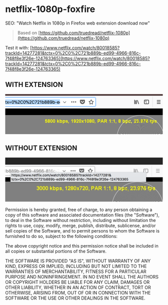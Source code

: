 # netflix-1080p-foxfire

SEO: "Watch Netflix in 1080p in Firefox web extension download now"

> Based on [https://github.com/truedread/netflix-1080p](https://github.com/truedread/netflix-1080p)

Test it with: [https://www.netflix.com/watch/80018585?trackId=14277281&tctx=0%2C0%2C721b889b-ed99-4966-816c-7f48f8e3f26e-124763365](https://www.netflix.com/watch/80018585?trackId=14277281&tctx=0%2C0%2C721b889b-ed99-4966-816c-7f48f8e3f26e-124763365)

## WITH EXTENSION

![](with.png)

## WITHOUT EXTENSION

![](without.png)

Permission is hereby granted, free of charge, to any person obtaining a copy of this software and associated documentation files (the "Software"), to deal in the Software without restriction, including without limitation the rights to use, copy, modify, merge, publish, distribute, sublicense, and/or sell copies of the Software, and to permit persons to whom the Software is furnished to do so, subject to the following conditions:

The above copyright notice and this permission notice shall be included in all copies or substantial portions of the Software.

THE SOFTWARE IS PROVIDED "AS IS", WITHOUT WARRANTY OF ANY KIND, EXPRESS OR IMPLIED, INCLUDING BUT NOT LIMITED TO THE WARRANTIES OF MERCHANTABILITY, FITNESS FOR A PARTICULAR PURPOSE AND NONINFRINGEMENT. IN NO EVENT SHALL THE AUTHORS OR COPYRIGHT HOLDERS BE LIABLE FOR ANY CLAIM, DAMAGES OR OTHER LIABILITY, WHETHER IN AN ACTION OF CONTRACT, TORT OR OTHERWISE, ARISING FROM, OUT OF OR IN CONNECTION WITH THE SOFTWARE OR THE USE OR OTHER DEALINGS IN THE SOFTWARE.
